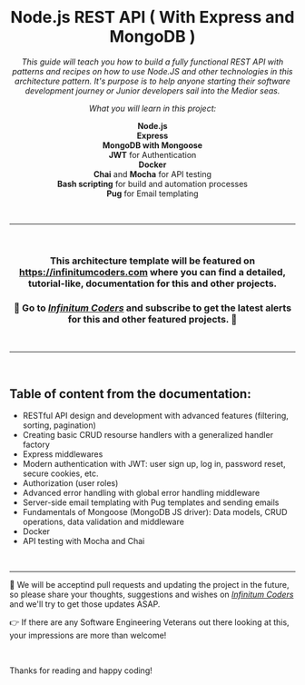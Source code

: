 <div align="center">
<br/>

# Node.js REST API ( With Express and MongoDB )

_This guide will teach you how to build a fully functional REST API with patterns and recipes on how to use Node.JS and other technologies in this architecture pattern. It's purpose is to help anyone starting their software development journey or Junior developers sail into the Medior seas._

_What you will learn in this project:_

**Node.js**  
**Express**  
**MongoDB with Mongoose**  
**JWT** for Authentication  
**Docker**  
**Chai** and **Mocha** for API testing  
**Bash scripting** for build and automation processes  
**Pug** for Email templating

<br/><hr/>

</div>

<div align="center">

<br/>

### This architecture template will be featured on https://infinitumcoders.com where you can find a detailed, tutorial-like, documentation for this and other projects.

### 🚨 Go to [_Infinitum Coders_](https://infinitumcoders.com) and subscribe to get the latest alerts for this and other featured projects. 🚨

<br/><hr/>

</div>

<br/>
 
## Table of content from the documentation:

-   RESTful API design and development with advanced features (filtering, sorting, pagination)
-   Creating basic CRUD resourse handlers with a generalized handler factory
-   Express middlewares
-   Modern authentication with JWT: user sign up, log in, password reset, secure cookies, etc.
-   Authorization (user roles)
-   Advanced error handling with global error handling middleware
-   Server-side email templating with Pug templates and sending emails
-   Fundamentals of Mongoose (MongoDB JS driver): Data models, CRUD operations, data validation and middleware
-   Docker
-   API testing with Mocha and Chai

<br/><hr/>

🚧 We will be acceptind pull requests and updating the project in the future, so please share your thoughts, suggestions and wishes on [_Infinitum Coders_](https://infinitumcoders.com) and we'll try to get those updates ASAP.

👉 If there are any Software Engineering Veterans out there looking at this, your impressions are more than welcome!

<br/>

Thanks for reading and happy coding!
